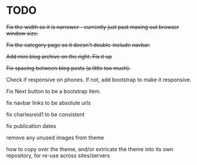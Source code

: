 # TODO

<s>Fix the width so it is narrower - currently just past maxing out browser window size.</s>

<s>Fix the category page so it doesn't double-include navbar.</s>

<s>Add mini blog archive on the right. Fix it up</s>

<s>Fix spacing between blog posts (a little too much).</s>

Check if responsive on phones. If not, add bootstrap to make it responsive.

Fix Next button to be a bootstrap item.

fix navbar links to be absolute urls

fix charlesreid1 to be consistent

fix publication dates

remove any unused images from theme

how to copy over the theme, and/or extricate the theme into its own repository, for re-use across sites/servers
